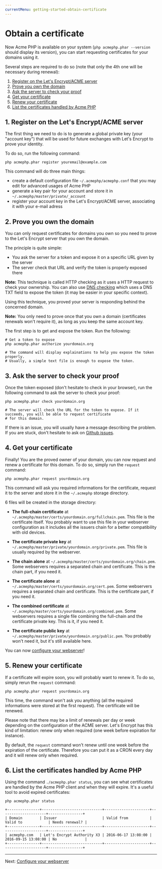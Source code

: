 ```yaml
---
currentMenu: getting-started-obtain-certificate
---
```


# Obtain a certificate

Now Acme PHP is available on your system (`php acmephp.phar --version` should display its version),
you can start requesting certificates for your domains using it.

Several steps are required to do so (note that only the 4th one will be necessary during renewal):

1. [Register on the Let's Encrypt/ACME server](#1-register-on-the-lets-encryptacme-server)
2. [Prove you own the domain](#2-prove-you-own-the-domain)
3. [Ask the server to check your proof](#3-ask-the-server-to-check-your-proof)
4. [Get your certificate](#4-get-your-certificate)
5. [Renew your certificate](#5-renew-your-certificate)
6. [List the certificates handled by Acme PHP](#6-list-the-certificates-handled-by-acme-php)

## 1. Register on the Let's Encrypt/ACME server

The first thing we need to do is to generate a global private key (your "account key") that will be
used for future exchanges with Let's Encrypt to prove your identity.

To do so, run the following command:

``` console
php acmephp.phar register youremail@example.com
```

This command will do three main things:
- create a default configuration file `~/.acmephp/acmephp.conf` that you may edit for advanced usages of Acme PHP
- generate a key pair for your account and store it in `~/.acmephp/master/private/_account`
- register your account key in the Let's Encrypt/ACME server, associating it with your e-mail adress

## 2. Prove you own the domain

You can only request certificates for domains you own so you need to prove to the Let's Encrypt server that you own
the domain.

The principle is quite simple:
- You ask the server for a token and expose it on a specific URL given by the server
- The server check that URL and verify the token is properly exposed there

**Note:** This technique is called HTTP checking as it uses a HTTP request to check your ownership.
You can also use [DNS checking](/documentation/guides/dns-challenge.html) which uses a DNS TXT field to expose the token
(it may be easier in your specific context).

Using this technique, you proved your server is responding behind the concerned domain.

**Note:** You only need to prove once that you own a domain (certificates renewals won't require it), as long as
you keep the same account key.

The first step is to get and expose the token. Run the following:

``` console
# Get a token to expose
php acmephp.phar authorize yourdomain.org

# The command will display explainations to help you expose the token properly.
# Usually, a simple text file is enough to expose the token.
```

## 3. Ask the server to check your proof

Once the token exposed (don't hesitate to check in your browser), run the following command to ask the server
to check your proof:

``` console
php acmephp.phar check yourdomain.org

# The server will check the URL for the token to expose. If it succeeds, you will be able to request certificate
# for this domain.
```

If there is an issue, you will usually have a message describing the problem. If you are stuck, don't hesitate to
ask on [Github issues](https://github.com/acmephp/acmephp/issues).

## 4. Get your certificate

Finally! You are the proved owner of your domain, you can now request and renew a certificate for this domain.
To do so, simply run the `request` command:

``` console
php acmephp.phar request yourdomain.org
```

This command will ask you required informations for the certificate, request it to the server and store it in
the `~/.acmephp` storage directory.

6 files will be created in the storage directory:
  
- **The full-chain certificate** at `~/.acmephp/master/certs/yourdomain.org/fullchain.pem`.
  This file is the certificate itself. You probably want to use this file in your webserver configuration as it
  includes all the issuers chain for a better compatibility with old devices.

- **The certificate private key** at `~/.acmephp/master/private/yourdomain.org/private.pem`.
  This file is usually required by the webserver.
  
- **The chain alone** at `~/.acmephp/master/certs/yourdomain.org/chain.pem`.
  Some webservers requires a separated chain and certificate. This is the chain part, if you need it.
  
- **The certificate alone** at `~/.acmephp/master/certs/yourdomain.org/cert.pem`.
  Some webservers requires a separated chain and certificate. This is the certificate part, if you need it.
  
- **The combined certificate** at `~/.acmephp/master/certs/yourdomain.org/combined.pem`.
  Some webservers requires a single file combining the full-chain and the certificate private key.
  This is it, if you need it.

- **The certificate public key** at `~/.acmephp/master/private/yourdomain.org/public.pem`.
  You probably won't need it, but it's still available here.

You can now [configure your webserver](/documentation/getting-started/3-configure-webserver.html)!

## 5. Renew your certificate

If a certificate will expire soon, you will probably want to renew it. To do so, simply rerun the `request` command:

``` console
php acmephp.phar request yourdomain.org
```

This time, the command won't ask you anything (all the required informations were stored at the first request).
The certificate will be renewed.

Please note that there may be a limit of renewals per day or week depending on the configuration of the ACME server.
Let's Encrypt has this kind of limitation: renew only when required (one week before expiration for instance).

By default, the `request` command won't renew until one week before the expiration of the certificate. Therefore you
can put it as a CRON every day and it will renew only when required.

## 6. List the certificates handled by Acme PHP

Using the command `./acmephp.phar status`, you can see what certificates are handled by the Acme PHP client
and when they will expire. It's a useful tool to avoid expired certificates:

``` console
php acmephp.phar status

+---------------+----------------------------+---------------------+---------------------+----------------+
| Domain        | Issuer                     | Valid from          | Valid to            | Needs renewal? |
+---------------+----------------------------+---------------------+---------------------+----------------+
| acmephp.com   | Let's Encrypt Authority X3 | 2016-06-17 13:08:00 | 2016-09-15 13:08:00 | No             |
+---------------+----------------------------+---------------------+---------------------+----------------+
```

---------------------------------------------------------------------

Next: [Configure your webserver](/documentation/getting-started/3-configure-webserver.html)
